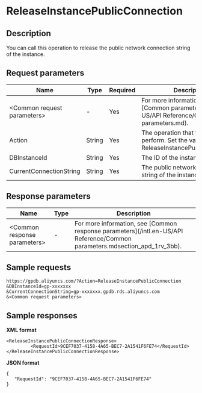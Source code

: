 # ReleaseInstancePublicConnection

## Description

You can call this operation to release the public network connection string of the instance.

## Request parameters

|Name|Type|Required|Description|
|----|----|--------|-----------|
|<Common request parameters\>|-|Yes|For more information, see [Common parameters](/intl.en-US/API Reference/Common parameters.md).|
|Action|String|Yes|The operation that you want to perform. Set the value to ReleaseInstancePublicConnection.|
|DBInstanceId|String|Yes|The ID of the instance.|
|CurrentConnectionString|String|Yes|The public network connection string of the instance.|

## Response parameters

|Name|Type|Description|
|----|----|-----------|
|<Common response parameters\>|-|For more information, see [Common response parameters](/intl.en-US/API Reference/Common parameters.mdsection_apd_1rv_3bb).|

## Sample requests

```
https://gpdb.aliyuncs.com/?Action=ReleaseInstancePublicConnection
&DBInstanceId=gp-xxxxxxx
&CurrentConnectionString=gp-xxxxxxx.gpdb.rds.aliyuncs.com
&<Common request parameters>
```

## Sample responses

**XML format**

```
<ReleaseInstancePublicConnectionResponse>  
         <RequestId>9CEF7037-4158-4A65-BEC7-2A1541F6FE74</RequestId>
</ReleaseInstancePublicConnectionResponse>
```

**JSON format**

```
{
   "RequestId": "9CEF7037-4158-4A65-BEC7-2A1541F6FE74"
}
```

